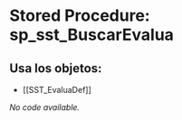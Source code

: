 # Stored Procedure: sp_sst_BuscarEvalua

## Usa los objetos:
- [[SST_EvaluaDef]]

*No code available.*

